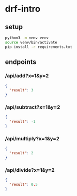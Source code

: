 # drf-intro

## setup

```bash
python3 -m venv venv
source venv/bin/activate
pip install -r requirements.txt
```

## endpoints

### /api/add?x=1&y=2

```json
{
  "result": 3
}
```

### /api/subtract?x=1&y=2

```json
{
  "result": -1
}
```

### /api/multiply?x=1&y=2

```json
{
  "result": 2
}
```

### /api/divide?x=1&y=2

```json
{
  "result": 0.5
}
```
